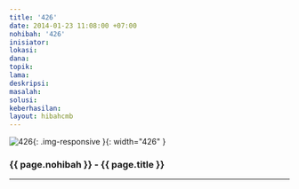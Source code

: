 ```yaml
---
title: '426'
date: 2014-01-23 11:08:00 +07:00
nohibah: '426'
inisiator: 
lokasi: 
dana: 
topik: 
lama: 
deskripsi: 
masalah: 
solusi: 
keberhasilan: 
layout: hibahcmb
---
```


![426](/static/img/hibahcmb/426.png){: .img-responsive }{: width="426" }

### {{ page.nohibah }} - {{ page.title }}

---
